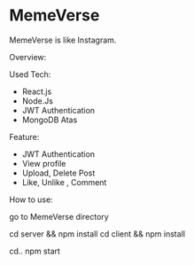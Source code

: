 # MemeVerse

MemeVerse is like Instagram.

Overview:

Used Tech: 
- React.js
- Node.Js
- JWT Authentication
- MongoDB Atas

Feature:

- JWT Authentication
- View profile
- Upload, Delete Post
- Like, Unlike , Comment

How to use: 

go to MemeVerse directory

cd server && npm install
cd client && npm install

cd..
npm start